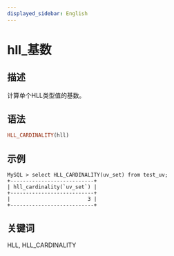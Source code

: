 ```yaml
---
displayed_sidebar: English
---
```


# hll_基数

## 描述

计算单个HLL类型值的基数。

## 语法

```Haskell
HLL_CARDINALITY(hll)
```

## 示例

```plain
MySQL > select HLL_CARDINALITY(uv_set) from test_uv;
+---------------------------+
| hll_cardinality(`uv_set`) |
+---------------------------+
|                         3 |
+---------------------------+
```

## 关键词

HLL, HLL_CARDINALITY
